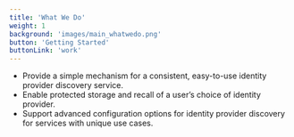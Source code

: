 ```yaml
---
title: 'What We Do'
weight: 1
background: 'images/main_whatwedo.png'
button: 'Getting Started'
buttonLink: 'work'
---
```


* Provide a simple mechanism for a consistent, easy-to-use identity provider discovery service.
* Enable protected storage and recall of a user’s choice of identity provider.
* Support advanced configuration options for identity provider discovery for services with unique use cases.
